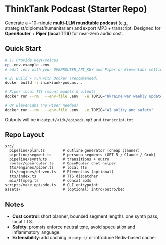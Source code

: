 # ThinkTank Podcast (Starter Repo)

Generate a ~10-minute **multi-LLM roundtable podcast** (e.g., strategist/diplomat/humanitarian) and export MP3 + transcript. 
Designed for **OpenRouter** + **Piper (local TTS)** for near-zero audio cost. 

## Quick Start

```bash
# 1) Provide keys/voices
cp .env.example .env
# edit .env with your OPENROUTER_API_KEY and Piper or ElevenLabs settings

# 2) Build + run with Docker (recommended)
docker build -t thinktank-podcast .

# Piper local TTS (mount models & output)
docker run --rm   --env-file .env   -e TOPIC="Ukraine war weekly update"   -v "$PWD/models":/models   -v "$PWD/output":/app/output   thinktank-podcast

# Or ElevenLabs (no Piper needed)
docker run --rm   --env-file .env   -e TOPIC="AI policy and safety"   -v "$PWD/output":/app/output   thinktank-podcast
```

Outputs will be in `output/<id>/episode.mp3` and `transcript.txt`.

## Repo Layout
```
src/
  pipeline/plan.ts        # outline generator (cheap planner)
  pipeline/segment.ts     # persona segments (GPT-5 / Claude / Grok)
  pipeline/synth.ts       # transitions + outro
  router/openrouter.ts    # OpenRouter chat helper
  tts/engines/piper.ts    # local TTS
  tts/engines/eleven.ts   # ElevenLabs (optional)
  tts/index.ts            # TTS dispatcher
  mix/ffmpeg.ts           # concat mp3s
scripts/make_episode.ts   # CLI entrypoint
assets/                   # (optional) intro/outro/bed
```

## Notes
- **Cost control**: short planner, bounded segment lengths, one synth pass, local TTS.
- **Safety**: prompts enforce neutral tone, avoid speculation and inflammatory language.
- **Extensibility**: add caching in `output/` or introduce Redis-based cache.
